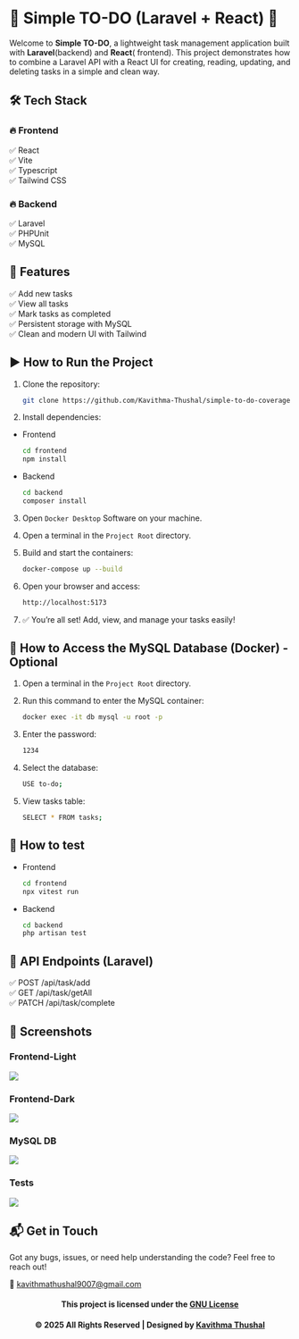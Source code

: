 # 🌟 Simple TO-DO (Laravel + React) 🌟

Welcome to **Simple TO-DO**, a lightweight task management application built with **Laravel**(backend) and **React**(
frontend). This project demonstrates how to combine a Laravel API with a React UI for creating, reading, updating, and
deleting tasks in a simple and clean way.

## 🛠️ Tech Stack

### 🔥 Frontend

✅ React<br/>
✅ Vite<br/>
✅ Typescript<br/>
✅ Tailwind CSS<br/>

### 🔥 Backend

✅ Laravel<br/>
✅ PHPUnit<br/>
✅ MySQL<br/>

## 🚀 Features

✅ Add new tasks<br/>
✅ View all tasks<br/>
✅ Mark tasks as completed<br/>
✅ Persistent storage with MySQL<br/>
✅ Clean and modern UI with Tailwind<br/>

## ▶️ How to Run the Project

1. Clone the repository:
    ```bash
    git clone https://github.com/Kavithma-Thushal/simple-to-do-coveragex.git

2. Install dependencies:

* Frontend
  ```bash
  cd frontend
  npm install

* Backend
  ```bash
  cd backend
  composer install

3. Open `Docker Desktop` Software on your machine.

4. Open a terminal in the `Project Root` directory.

5. Build and start the containers:
   ```bash
   docker-compose up --build

6. Open your browser and access:
    ```bash
    http://localhost:5173

7. ✅ You’re all set! Add, view, and manage your tasks easily!

## 🐬 How to Access the MySQL Database (Docker) - Optional

1. Open a terminal in the `Project Root` directory.

2. Run this command to enter the MySQL container:
    ```bash
   docker exec -it db mysql -u root -p

3. Enter the password:
    ```bash
   1234

4. Select the database:
    ```bash
   USE to-do;

5. View tasks table:
    ```bash
   SELECT * FROM tasks;

## 🧪 How to test

* Frontend
    ```bash
  cd frontend
  npx vitest run

* Backend
    ```bash
  cd backend
  php artisan test

## 🔗 API Endpoints (Laravel)

✅ POST /api/task/add<br/>
✅ GET /api/task/getAll<br/>
✅ PATCH /api/task/complete<br/>

## 📸 Screenshots

### Frontend-Light

<img src="ss/frontend-light.png">

### Frontend-Dark

<img src="ss/frontend-dark.png">

### MySQL DB

<img src="ss/mysql-db.png">

### Tests

<img src="ss/tests.png">

## 📬 Get in Touch

Got any bugs, issues, or need help understanding the code? Feel free to reach out!

📧 [kavithmathushal9007@gmail.com](mailto:kavithmathushal9007@gmail.com)

<div align="center">

#### This project is licensed under the [GNU License](LICENSE)

#### © 2025 All Rights Reserved | Designed by [Kavithma Thushal](https://github.com/Kavithma-Thushal)

</div>